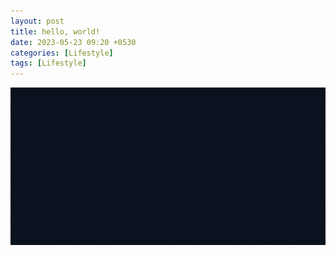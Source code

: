 ```yaml
---
layout: post
title: hello, world!
date: 2023-05-23 09:20 +0530
categories: [Lifestyle]
tags: [Lifestyle]
---
```


![](assets/gifs/helloworld.gif)
